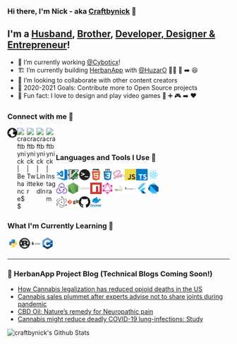 ### Hi there, I'm Nick - aka [Craftbynick][website] 👋

## I'm a [Husband][anubha], [Brother][bart], [Developer, Designer &amp; Entrepreneur][work]!

- 🏢 I’m currently working [@Cyboticx][work]!
- 🏗 I’m currently building [HerbanApp][weed] with [@HuzarO][bart] 🌱➕ 🚬 ➡️ 😆
- 👯 I’m looking to collaborate with other content creators
- 🥅 2020-2021 Goals: Contribute more to Open Source projects
- 🔭 Fun fact: I love to design and play video games 🎨 ➕ 🎮 ➡️ ❤️

<!-- TODO:  Download all images and add it to a folder on this git repo directly -->

### Connect with me 📱

[<img align="left" alt="craftbynick.com" width="22px" src="https://raw.githubusercontent.com/iconic/open-iconic/master/svg/globe.svg" />][work]
[<img align="left" alt="craftbynick | Behance$$" width="22px" src="https://cdn.jsdelivr.net/npm/simple-icons@v3/icons/behance.svg" />][behance]
[<img align="left" alt="craftbynick | Twitter" width="22px" src="https://cdn.jsdelivr.net/npm/simple-icons@v3/icons/twitter.svg" />][twitter]
[<img align="left" alt="craftbynick | LinkedIn" width="22px" src="https://cdn.jsdelivr.net/npm/simple-icons@v3/icons/linkedin.svg" />][linkedin]
[<img align="left" alt="craftbynick | Instagram" width="22px" src="https://cdn.jsdelivr.net/npm/simple-icons@v3/icons/instagram.svg" />][instagram]

&nbsp;
<br />
<br />

### Languages and Tools I Use 🔨

[<img align="left" alt="Visual Studio Coode" width="26px" src="https://raw.githubusercontent.com/github/explore/master/topics/visual-studio-code/visual-studio-code.png" />][vscode]
[<img align="left" alt="VIM" width="26px" src="https://raw.githubusercontent.com/github/explore/master/topics/vim/vim.png" />][vim]
[<img align="left" alt="iTerm2" width="26px" src="https://raw.githubusercontent.com/github/explore/master/topics/terminal/terminal.png" />][iterm]
[<img align="left" alt="HTML5" width="26px" src="https://raw.githubusercontent.com/github/explore/master/topics/html/html.png" />][html5]
[<img align="left" alt="CSS3" width="26px" src="https://raw.githubusercontent.com/github/explore/master/topics/css/css.png" />][css3]
[<img align="left" alt="SCSS" width="26px" src="https://raw.githubusercontent.com/github/explore/master/topics/sass/sass.png" />][scss]
[<img align="left" alt="JavaScript" width="26px" src="https://raw.githubusercontent.com/github/explore/master/topics/javascript/javascript.png" />][js]
[<img align="left" alt="TypeScript" width="26px" src="https://raw.githubusercontent.com/github/explore/master/topics/typescript/typescript.png" />][ts]
[<img align="left" alt="React" width="26px" src="https://raw.githubusercontent.com/github/explore/master/topics/react/react.png" />][react]

&nbsp;
<br />

[<img align="left" alt="Redux" width="26px" src="https://raw.githubusercontent.com/github/explore/master/topics/redux/redux.png" />][redux]
[<img align="left" alt="NodeJS" width="26px" src="https://raw.githubusercontent.com/github/explore/master/topics/nodejs/nodejs.png" />][nodejs]
[<img align="left" alt="Express" width="26px" src="https://raw.githubusercontent.com/github/explore/master/topics/express/express.png" />][express]
[<img align="left" alt="NPM" width="26px" src="https://raw.githubusercontent.com/github/explore/master/topics/npm/npm.png" />][npm]
[<img align="left" alt="GraphQL" width="26px" src="https://raw.githubusercontent.com/github/explore/master/topics/graphql/graphql.png" />][graphql]
[<img align="left" alt="MySQL" width="26px" src="https://raw.githubusercontent.com/github/explore/master/topics/mysql/mysql.png" />][mysql]
[<img align="left" alt="MongoDB" width="26px" src="https://raw.githubusercontent.com/github/explore/master/topics/mongodb/mongodb.png" />][mongo]
[<img align="left" alt="Flutter" width="26px" src="https://raw.githubusercontent.com/github/explore/master/topics/flutter/flutter.png" />][flutter]
[<img align="left" alt="Dart" width="26px" src="https://raw.githubusercontent.com/github/explore/master/topics/dart/dart.png" />][dart]

&nbsp;
<br />

[<img align="left" alt="Electron" width="26px" src="https://raw.githubusercontent.com/github/explore/master/topics/electron/electron.png" />][electron]
[<img align="left" alt="Git" width="26px" src="https://raw.githubusercontent.com/github/explore/master/topics/git/git.png" />][git]
[<img align="left" alt="GitHub" width="26px" src="https://raw.githubusercontent.com/github/explore/master/topics/github/github.png" />][github]
[<img align="left" alt="Docker" width="26px" src="https://raw.githubusercontent.com/github/explore/master/topics/docker/docker.png" />][docker]

&nbsp;
<br />
<br />

### What I'm Currently Learning 📖

[<img align="left" alt="Python" width="26px" src="https://raw.githubusercontent.com/github/explore/master/topics/python/python.png" />][python]
[<img align="left" alt="Rust" width="26px" src="https://raw.githubusercontent.com/github/explore/master/topics/rust/rust.png" />][rust]
[<img align="left" alt="Deno" width="26px" src="https://raw.githubusercontent.com/github/explore/master/topics/elixir/elixir.png" />][elixir]
[<img align="left" alt="C++" width="26px" src="https://raw.githubusercontent.com/github/explore/master/topics/cpp/cpp.png" />][cpp]

&nbsp;
<br />
<br />

---

### 🌲 HerbanApp Project Blog (Technical Blogs Coming Soon!)

<!-- MEDIUM (HB):START -->

- [How Cannabis legalization has reduced opioid deaths in the US](https://medium.com/herbanapp/how-cannabis-legalization-has-reduced-opioid-deaths-in-the-us-84961179fc85)
- [Cannabis sales plummet after experts advise not to share joints during pandemic](https://medium.com/herbanapp/cannabis-sales-plummet-after-experts-advise-not-to-share-joints-during-pandemic-99f89e947025)
- [CBD Oil: Nature’s remedy for Neuropathic pain](https://medium.com/herbanapp/cbd-oil-natures-remedy-for-neuropathic-pain-78ec2e2c04a5)
- [Cannabis might reduce deadly COVID-19 lung-infections: Study](https://medium.com/herbanapp/cannabis-might-reduce-deadly-covid-19-lung-infections-study-33b34658c1b6)
<!-- MEDIUM (HB):END -->

<img align="left" alt="craftbynick's Github Stats" src="https://github-readme-stats.vercel.app/api?username=craftbynick&show_icons=true&hide_border=true" />

<!-- MY PERSONAL LINKS: START -->

[website]: https://medium.com/@craftbynick
[work]: https://cyboticx.com
[weed]: https://herban.app
[twitter]: https://twitter.com/craftbynick
[instagram]: https://instagram.com/craftbynick
[linkedin]: https://linkedin.com/in/craftbynick
[behance]: https://www.behance.net/craftbynick

<!-- MY PERSONAL LINKS: END -->

<!-- FAMILY LINKS: START -->

[anubha]: https://www.linkedin.com/in/anubha-abhishek-ganguly-7b210a6a/
[bart]: https://github.com/HuzarO

<!-- FAMILY LINKS: END -->

<!-- TECH LINKS: START -->

[vscode]: https://github.com/microsoft/vscode
[vim]: https://github.com/vim/vim
[iterm]: https://www.iterm2.com/index.html
[html5]: https://github.com/whatwg/html
[css3]: https://github.com/airbnb/css
[scss]: https://github.com/sass/sass
[js]: https://github.com/airbnb/javascript
[ts]: https://github.com/microsoft/TypeScript
[react]: https://github.com/facebook/react
[redux]: https://github.com/reduxjs/redux
[nodejs]: https://github.com/nodejs/node
[express]: https://github.com/expressjs/express
[npm]: https://github.com/npm
[elixir]: https://elixir-lang.org
[graphql]: https://github.com/graphql
[mysql]: https://github.com/mysql
[mongo]: https://github.com/mongodb/mongo
[flutter]: https://github.com/flutter/flutter
[dart]: https://github.com/dart-lang
[electron]: https://github.com/electron/electron
[git]: https://github.com/git/git
[github]: https://github.com/github
[docker]: https://github.com/docker
[python]: https://github.com/python
[cpp]: https://isocpp.org
[rust]: https://rust-lang.org

<!-- TECH LINKS: END -->
